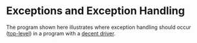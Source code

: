 # Exceptions and Exception Handling

The program shown here illustrates where exception handling should occur ([top-level](./Program.cs)) in a program with a [decent driver](./MyDriver.cs).

